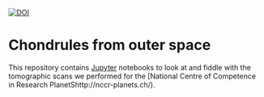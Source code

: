 [![DOI](https://zenodo.org/badge/DOI/10.5281/zenodo.6034978.svg)](https://doi.org/10.5281/zenodo.6034978)


# Chondrules from outer space
This repository contains [Jupyter](https://jupyter.org/) notebooks to look at and fiddle with the tomographic scans we performed for the [National Centre of Competence in Research PlanetShttp://nccr-planets.ch/).
